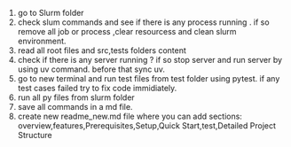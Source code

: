 1. go to Slurm folder
2. check slum commands and see if there is any process running . if so remove all job or process ,clear resourcess and clean slurm environment.
3. read all root files and src,tests folders content
4. check if there is any server running ? if so stop server and run server by using uv command. before that sync uv.
5. go to new terminal and run test files from test folder using pytest. if any test cases failed try to fix code immidiately.
6. run all py files from slurm folder
7. save all commands in a md file.
8. create new readme_new.md file where you can add sections: overview,features,Prerequisites,Setup,Quick Start,test,Detailed Project Structure
